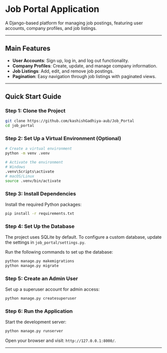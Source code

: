 # Job Portal Application

A Django-based platform for managing job postings, featuring user accounts, company profiles, and job listings.

---

## Main Features
- **User Accounts**: Sign up, log in, and log out functionality.  
- **Company Profiles**: Create, update, and manage company information.  
- **Job Listings**: Add, edit, and remove job postings.  
- **Pagination**: Easy navigation through job listings with paginated views.

---

## Quick Start Guide

### Step 1: Clone the Project
```bash
git clone https://github.com/kashishGadhiya-aub/Job_Portal
cd job_portal
```

### Step 2: Set Up a Virtual Environment (Optional)
```bash
# Create a virtual environment
python -m venv .venv

# Activate the environment
# Windows
.venv\Scripts\activate
# macOS/Linux
source .venv/bin/activate
```

### Step 3: Install Dependencies
Install the required Python packages:
```bash
pip install -r requirements.txt
```

### Step 4: Set Up the Database
The project uses SQLite by default. To configure a custom database, update the settings in `job_portal/settings.py`.

Run the following commands to set up the database:
```bash
python manage.py makemigrations
python manage.py migrate
```

### Step 5: Create an Admin User
Set up a superuser account for admin access:
```bash
python manage.py createsuperuser
```

### Step 6: Run the Application
Start the development server:
```bash
python manage.py runserver
```

Open your browser and visit: `http://127.0.0.1:8000/`.

---

